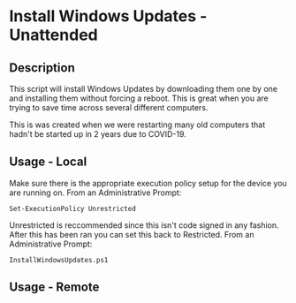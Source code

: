 # Install Windows Updates - Unattended

## Description
This script will install Windows Updates by downloading them one by one and installing them without forcing a reboot.  This is great when you are trying to save time across several different computers.

This is was created when we were restarting many old computers that hadn't be started up in 2 years due to COVID-19.
  
## Usage - Local
Make sure there is the appropriate execution policy setup for the device you are running on. From an Administrative Prompt:
```
Set-ExecutionPolicy Unrestricted
```
Unrestricted is reccommended since this isn't code signed in any fashion. After this has been ran you can set this back to Restricted. From an Administrative Prompt:
```
InstallWindowsUpdates.ps1
```

## Usage - Remote
